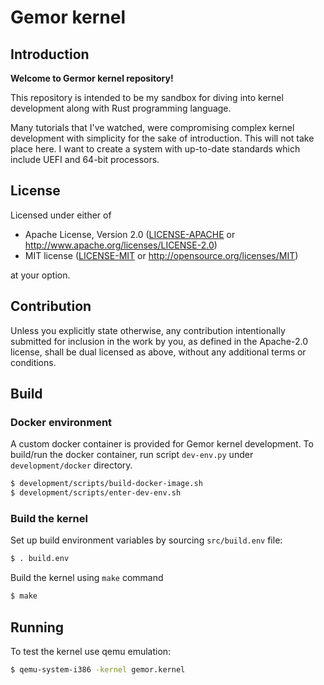 # Gemor kernel

## Introduction

**Welcome to Germor kernel repository!**

This repository is intended to be my sandbox for diving into kernel development along
with Rust programming language.

Many tutorials that I've watched, were compromising complex kernel development
with simplicity for the sake of introduction.
This will not take place here. I want to create a system with up-to-date
standards which include UEFI and 64-bit processors.


## License

Licensed under either of

 * Apache License, Version 2.0
   ([LICENSE-APACHE](LICENSE-APACHE) or http://www.apache.org/licenses/LICENSE-2.0)
 * MIT license
   ([LICENSE-MIT](LICENSE-MIT) or http://opensource.org/licenses/MIT)

at your option.

## Contribution

Unless you explicitly state otherwise, any contribution intentionally submitted
for inclusion in the work by you, as defined in the Apache-2.0 license, shall be
dual licensed as above, without any additional terms or conditions.

## Build

### Docker environment
A custom docker container is provided for Gemor kernel development. To build/run
the docker container, run script `dev-env.py` under `development/docker`
directory.

```bash
$ development/scripts/build-docker-image.sh
$ development/scripts/enter-dev-env.sh
```

### Build the kernel

Set up build environment variables by sourcing `src/build.env` file:
```bash
$ . build.env
```

Build the kernel using `make` command

```bash
$ make
```

## Running 

To test the kernel use qemu emulation:
```bash
$ qemu-system-i386 -kernel gemor.kernel 
```
